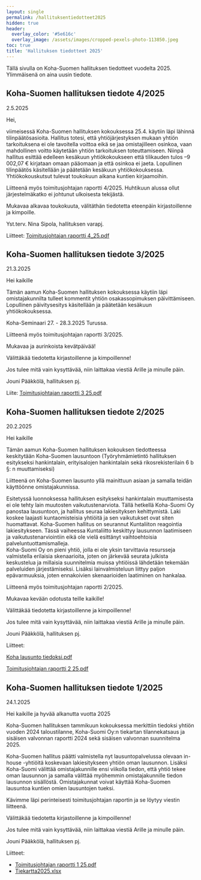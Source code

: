 ```yaml
---
layout: single
permalink: /hallituksentiedotteet2025
hidden: true
header:
  overlay_color: '#5e616c'
  overlay_image: /assets/images/cropped-pexels-photo-113850.jpeg
toc: true
title: 'Hallituksen tiedotteet 2025'
---
```


Tällä sivulla on Koha-Suomen hallituksen tiedotteet vuodelta 2025. Ylimmäisenä on aina uusin tiedote.

## Koha-Suomen hallituksen tiedote 4/2025

2.5.2025

Hei,

viimeisessä Koha-Suomen hallituksen kokouksessa 25.4. käytiin läpi lähinnä tilinpäätösasioita. Hallitus totesi, että yhtiöjärjestyksen mukaan yhtiön tarkoituksena ei ole tavoitella voittoa eikä se jaa omistajilleen osinkoa, vaan mahdollinen voitto käytetään yhtiön tarkoituksen toteuttamiseen. Niinpä hallitus esittää edelleen kesäkuun yhtiökokoukseen että tilikauden tulos –9 002,07 € kirjataan omaan pääomaan ja että osinkoa ei jaeta. Lopullinen tilinpäätös käsitellään ja päätetään kesäkuun yhtiökokouksessa. Yhtiökokouskutsut tulevat toukokuun aikana kuntien kirjaamoihin.

Liitteenä myös toimitusjohtajan raportti 4/2025. Huhtikuun alussa ollut järjestelmäkatko ei johtunut ulkoisesta tekijästä.

Mukavaa alkavaa toukokuuta, välitäthän tiedotetta eteenpäin kirjastoillenne ja kimpoille. 

Yst.terv. Nina Sipola, hallituksen varapj.

Liitteet: [Toimitusjohtajan raportti 4_25.pdf](https://github.com/user-attachments/files/20011166/Toimitusjohtajan.raportti.4_25.pdf)


## Koha-Suomen hallituksen tiedote 3/2025

21.3.2025

Hei kaikille

Tämän aamun Koha-Suomen hallituksen kokouksessa käytiin läpi omistajakunnilta tulleet kommentit yhtiön osakassopimuksen päivittämiseen. Lopullinen päivitysesitys käsitellään ja päätetään kesäkuun yhtiökokouksessa.

Koha-Seminaari 27. - 28.3.2025 Turussa.

Liitteenä myös toimitusjohtajan raportti 3/2025.

Mukavaa ja aurinkoista kevätpäivää!

Välittäkää tiedotetta kirjastoillenne ja kimpoillenne!

Jos tulee mitä vain kysyttävää, niin laittakaa viestiä Arille ja minulle päin.

Jouni Pääkkölä, hallituksen pj.

Liite: [Toimitusjohtajan raportti 3 25.pdf](https://github.com/user-attachments/files/19387333/Toimitusjohtajan.raportti.3.25.pdf)


## Koha-Suomen hallituksen tiedote 2/2025

20.2.2025

Hei kaikille

Tämän aamun Koha-Suomen hallituksen kokouksen tiedotteessa keskitytään Koha-Suomen lausuntoon (Työryhmämietintö hallituksen esitykseksi hankintalain, erityisalojen hankintalain sekä rikosrekisterilain 6 b §: n muuttamiseksi)

Liitteenä on Koha-Suomen lausunto yllä mainittuun asiaan ja samalla teidän käyttöönne omistajakunnissa.

Esitetyssä luonnoksessa hallituksen esitykseksi hankintalain muuttamisesta ei ole tehty lain muutosten vaikutustenarviota. Tällä hetkellä Koha-Suomi Oy panostaa lausuntoon, ja hallitus seuraa lakiesityksen kehittymistä. Laki koskee laajasti kuntaomisteisia yhtiöitä ja sen vaikutukset ovat siten huomattavat. Koha-Suomen hallitus on seurannut Kuntaliiton reagointia lakiesitykseen. Tässä vaiheessa Kuntaliitto keskittyy lausunnon laatimiseen ja vaikutustenarviointiin eikä ole vielä esittänyt vaihtoehtoisia palveluntuottamismalleja.   
Koha-Suomi Oy on pieni yhtiö, jolla ei ole yksin tarvittavia resursseja valmistella erilaisia skenaarioita, joten on järkevää seurata julkista keskustelua ja millaisia suunnitelmia muissa yhtiöissä lähdetään tekemään palveluiden järjestämiseksi.  Lisäksi lainvalmisteluun liittyy paljon epävarmuuksia, joten ennakoivien skenaarioiden laatiminen on hankalaa.   

Liitteenä myös toimitusjohtajan raportti 2/2025.

Mukavaa kevään odotusta teille kaikille!

Välittäkää tiedotetta kirjastoillenne ja kimpoillenne!

Jos tulee mitä vain kysyttävää, niin laittakaa viestiä Arille ja minulle päin.

Jouni Pääkkölä, hallituksen pj.

Liitteet:

[Koha lausunto tiedoksi.pdf](https://github.com/user-attachments/files/18885079/Koha.lausunto.tiedoksi.pdf)

[Toimitusjohtajan raportti 2 25.pdf](https://github.com/user-attachments/files/18885082/Toimitusjohtajan.raportti.2.25.pdf)


## Koha-Suomen hallituksen tiedote 1/2025

24.1.2025

Hei kaikille ja hyvää alkanutta vuotta 2025

Koha-Suomen hallituksen tammikuun kokouksessa merkittiin tiedoksi yhtiön vuoden 2024 taloustilanne,  Koha-Suomi Oy:n tiekartan tilannekatsaus ja sisäisen valvonnan raportti 2024 sekä sisäisen valvonnan suunnitelma 2025.

Koha-Suomen hallitus päätti valmistella nyt lausuntopalvelussa olevaan in-house -yhtiöitä koskevaan lakiesitykseen yhtiön oman lausunnon. Lisäksi Koha-Suomi välittää omistajakunnille ensi viikolla tiedon, että yhtiö tekee oman lausunnon ja samalla välittää myöhemmin omistajakunnille tiedon lausunnon sisällöstä. Omistajakunnat voivat käyttää Koha-Suomen lausuntoa kuntien omien lausuntojen tueksi.

Kävimme läpi perinteisesti toimitusjohtajan raportin ja se löytyy viestin liitteenä.

Välittäkää tiedotetta kirjastoillenne ja kimpoillenne!

Jos tulee mitä vain kysyttävää, niin laittakaa viestiä Arille ja minulle päin.

Jouni Pääkkölä, hallituksen pj.

Liitteet: 
* [Toimitusjohtajan raportti 1 25.pdf](https://github.com/user-attachments/files/18536289/Toimitusjohtajan.raportti.1.25.pdf)
* [Tiekartta2025.xlsx](https://github.com/user-attachments/files/18584471/Tiekartta2025.xlsx)
